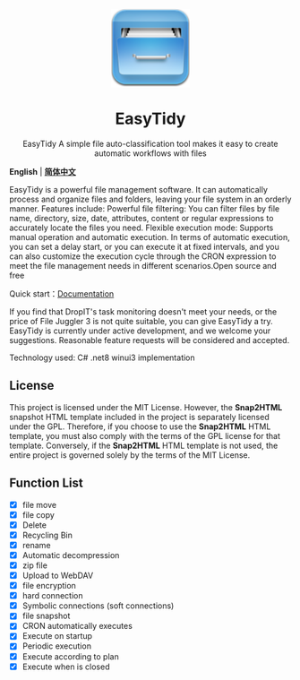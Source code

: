 <p align="center">
<a href="https://github.com/SaboZhang/EasyTidy" target="_blank">
<img align="center" alt="EasyTidy" width="140" src="src/EasyTidy/Assets/icon.png" />
</a>
</p>
<p align="center">
<a href="https://github.com/SaboZhang/EasyTidy/blob/main/LICENSE" target="_self"></a>
<h1 align="center">EasyTidy</h1>
<p align="center">EasyTidy A simple file auto-classification tool makes it easy to create automatic workflows with files
</p>

**English** | [**简体中文**](./README.md)

EasyTidy is a powerful file management software. It can automatically process and organize files and folders, leaving your file system in an orderly manner. Features include: Powerful file filtering: You can filter files by file name, directory, size, date, attributes, content or regular expressions to accurately locate the files you need. Flexible execution mode: Supports manual operation and automatic execution. In terms of automatic execution, you can set a delay start, or you can execute it at fixed intervals, and you can also customize the execution cycle through the CRON expression to meet the file management needs in different scenarios.Open source and free

Quick start：[Documentation](https://easytidy.luckyits.com)

If you find that DropIT's task monitoring doesn't meet your needs, or the price of File Juggler 3 is not quite suitable, you can give EasyTidy a try. EasyTidy is currently under active development, and we welcome your suggestions. Reasonable feature requests will be considered and accepted.

Technology used: C# .net8 winui3 implementation

## License

This project is licensed under the MIT License. However, the **Snap2HTML** snapshot HTML template included in the project is separately licensed under the GPL. Therefore, if you choose to use the **Snap2HTML** HTML template, you must also comply with the terms of the GPL license for that template. Conversely, if the **Snap2HTML** HTML template is not used, the entire project is governed solely by the terms of the MIT License.

## Function List

- [x] file move
- [x] file copy
- [x] Delete
- [x] Recycling Bin
- [x] rename
- [x] Automatic decompression
- [x] zip file
- [x] Upload to WebDAV
- [x] file encryption
- [x] hard connection
- [x] Symbolic connections (soft connections)
- [x] file snapshot
- [x] CRON automatically executes
- [x] Execute on startup
- [x] Periodic execution
- [x] Execute according to plan
- [x] Execute when is closed
